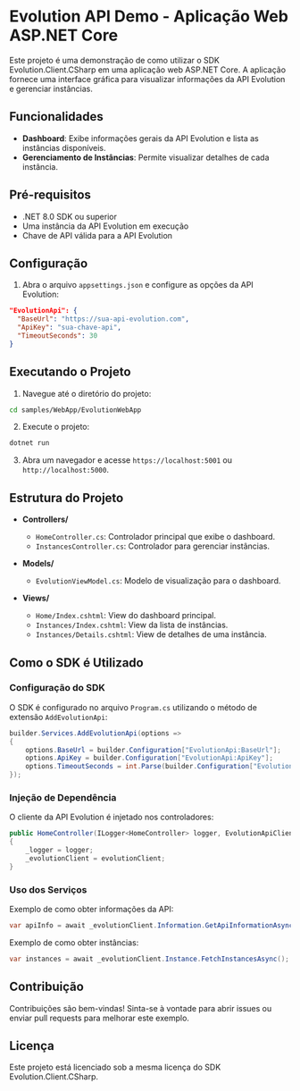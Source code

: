 # Evolution API Demo - Aplicação Web ASP.NET Core

Este projeto é uma demonstração de como utilizar o SDK Evolution.Client.CSharp em uma aplicação web ASP.NET Core. A aplicação fornece uma interface gráfica para visualizar informações da API Evolution e gerenciar instâncias.

## Funcionalidades

- **Dashboard**: Exibe informações gerais da API Evolution e lista as instâncias disponíveis.
- **Gerenciamento de Instâncias**: Permite visualizar detalhes de cada instância.

## Pré-requisitos

- .NET 8.0 SDK ou superior
- Uma instância da API Evolution em execução
- Chave de API válida para a API Evolution

## Configuração

1. Abra o arquivo `appsettings.json` e configure as opções da API Evolution:

```json
"EvolutionApi": {
  "BaseUrl": "https://sua-api-evolution.com",
  "ApiKey": "sua-chave-api",
  "TimeoutSeconds": 30
}
```

## Executando o Projeto

1. Navegue até o diretório do projeto:

```bash
cd samples/WebApp/EvolutionWebApp
```

2. Execute o projeto:

```bash
dotnet run
```

3. Abra um navegador e acesse `https://localhost:5001` ou `http://localhost:5000`.

## Estrutura do Projeto

- **Controllers/**
  - `HomeController.cs`: Controlador principal que exibe o dashboard.
  - `InstancesController.cs`: Controlador para gerenciar instâncias.

- **Models/**
  - `EvolutionViewModel.cs`: Modelo de visualização para o dashboard.

- **Views/**
  - `Home/Index.cshtml`: View do dashboard principal.
  - `Instances/Index.cshtml`: View da lista de instâncias.
  - `Instances/Details.cshtml`: View de detalhes de uma instância.

## Como o SDK é Utilizado

### Configuração do SDK

O SDK é configurado no arquivo `Program.cs` utilizando o método de extensão `AddEvolutionApi`:

```csharp
builder.Services.AddEvolutionApi(options =>
{
    options.BaseUrl = builder.Configuration["EvolutionApi:BaseUrl"];
    options.ApiKey = builder.Configuration["EvolutionApi:ApiKey"];
    options.TimeoutSeconds = int.Parse(builder.Configuration["EvolutionApi:TimeoutSeconds"] ?? "30");
});
```

### Injeção de Dependência

O cliente da API Evolution é injetado nos controladores:

```csharp
public HomeController(ILogger<HomeController> logger, EvolutionApiClient evolutionClient)
{
    _logger = logger;
    _evolutionClient = evolutionClient;
}
```

### Uso dos Serviços

Exemplo de como obter informações da API:

```csharp
var apiInfo = await _evolutionClient.Information.GetApiInformationAsync();
```

Exemplo de como obter instâncias:

```csharp
var instances = await _evolutionClient.Instance.FetchInstancesAsync();
```

## Contribuição

Contribuições são bem-vindas! Sinta-se à vontade para abrir issues ou enviar pull requests para melhorar este exemplo.

## Licença

Este projeto está licenciado sob a mesma licença do SDK Evolution.Client.CSharp.